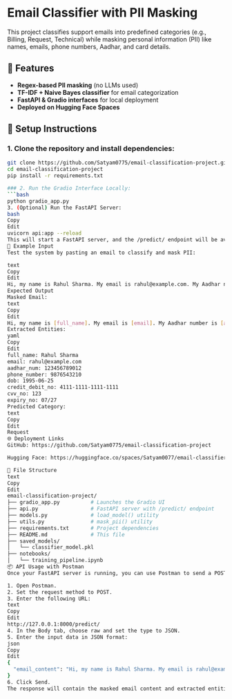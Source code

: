# Email Classifier with PII Masking

This project classifies support emails into predefined categories (e.g., Billing, Request, Technical) while masking personal information (PII) like names, emails, phone numbers, Aadhar, and card details.

## 🚀 Features
- **Regex-based PII masking** (no LLMs used)
- **TF-IDF + Naive Bayes classifier** for email categorization
- **FastAPI & Gradio interfaces** for local deployment
- **Deployed on Hugging Face Spaces**

## 🔧 Setup Instructions

### 1. Clone the repository and install dependencies:
```bash
git clone https://github.com/Satyam0775/email-classification-project.git
cd email-classification-project
pip install -r requirements.txt

### 2. Run the Gradio Interface Locally:
```bash
python gradio_app.py
3. (Optional) Run the FastAPI Server:
bash
Copy
Edit
uvicorn api:app --reload
This will start a FastAPI server, and the /predict/ endpoint will be available at http://127.0.0.1:8000/predict/.
🧪 Example Input
Test the system by pasting an email to classify and mask PII:

text
Copy
Edit
Hi, my name is Rahul Sharma. My email is rahul@example.com. My Aadhar number is 123456789012, my phone number is 9876543210, DOB is 1995-06-25. My card number is 4111-1111-1111-1111, CVV 123, expiry 07/27.
Expected Output
Masked Email:
text
Copy
Edit
Hi, my name is [full_name]. My email is [email]. My Aadhar number is [aadhar_num], my phone number is [phone_number], DOB is [dob]. My card number is [credit_debit_no], CVV [cvv_no], expiry [expiry_no].
Extracted Entities:
yaml
Copy
Edit
full_name: Rahul Sharma
email: rahul@example.com
aadhar_num: 123456789012
phone_number: 9876543210
dob: 1995-06-25
credit_debit_no: 4111-1111-1111-1111
cvv_no: 123
expiry_no: 07/27
Predicted Category:
text
Copy
Edit
Request
🌐 Deployment Links
GitHub: https://github.com/Satyam0775/email-classification-project

Hugging Face: https://huggingface.co/spaces/Satyam0077/email-classifier-satyma

📝 File Structure
text
Copy
Edit
email-classification-project/
├── gradio_app.py          # Launches the Gradio UI
├── api.py                 # FastAPI server with /predict/ endpoint
├── models.py              # load_model() utility
├── utils.py               # mask_pii() utility
├── requirements.txt       # Project dependencies
├── README.md              # This file
├── saved_models/
│   └── classifier_model.pkl
├── notebooks/
│   └── training_pipeline.ipynb
📦 API Usage with Postman
Once your FastAPI server is running, you can use Postman to send a POST request to the /predict/ endpoint to classify emails and mask PII.

1. Open Postman.
2. Set the request method to POST.
3. Enter the following URL:
text
Copy
Edit
http://127.0.0.1:8000/predict/
4. In the Body tab, choose raw and set the type to JSON.
5. Enter the input data in JSON format:
json
Copy
Edit
{
  "email_content": "Hi, my name is Rahul Sharma. My email is rahul@example.com. My Aadhar number is 123456789012, my phone number is 9876543210, DOB is 1995-06-25. My card number is 4111-1111-1111-1111, CVV 123, expiry 07/27."
}
6. Click Send.
The response will contain the masked email content and extracted entities, as shown in the expected output section.

